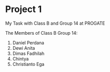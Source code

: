 # Project 1

My Task with Class B and Group 14 at PROGATE


The Members of Class B Group 14:
1. Daniel Perdana
2. Dewi Anita
3. Dimas Fadhilah
4. Chintya 
5. Christianto Ega
